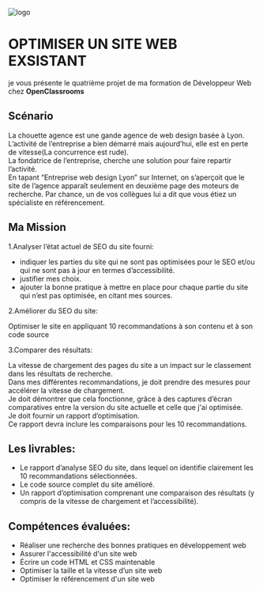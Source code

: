 ![logo](https://user-images.githubusercontent.com/72860893/104031269-d0037d80-51cc-11eb-96a9-2fbb80c213a5.png)  

# OPTIMISER UN SITE WEB EXSISTANT  
je vous présente le quatrième projet de ma formation de Développeur Web chez **OpenClassrooms**  
  
## Scénario  
La chouette agence est une gande agence de web design basée à Lyon.  
L’activité de l’entreprise a bien démarré mais aujourd’hui, elle est en perte de vitesse(La concurrence est rude).    
La fondatrice de l’entreprise, cherche une solution pour faire repartir l’activité.  
En tapant “Entreprise web design Lyon” sur Internet, on s’aperçoit que le site de l’agence apparaît seulement en deuxième page des moteurs de recherche. Par chance, un de vos collègues lui a dit que vous étiez un spécialiste en référencement.  
 
## Ma Mission  
1.Analyser l’état actuel de SEO du site fourni:   

-  indiquer les parties du site qui ne sont pas optimisées pour le SEO et/ou qui ne sont pas à jour en termes d’accessibilité.  
-  justifier mes choix.  
-  ajouter la bonne pratique à mettre en place pour chaque partie du site qui n’est pas optimisée, en citant mes sources.

2.Améliorer du SEO du site:  

Optimiser le site en appliquant 10 recommandations à son contenu et à son code source

3.Comparer des résultats:  

La vitesse de chargement des pages du site a un impact sur le classement dans les résultats de recherche.  
Dans mes différentes recommandations, je doit prendre des mesures pour accélérer la vitesse de chargement.  
Je doit démontrer que cela fonctionne, grâce à des captures d’écran comparatives entre la version du site actuelle et celle que j'ai optimisée.  
Je doit fournir un rapport d’optimisation.  
Ce rapport devra inclure les comparaisons pour les 10 recommandations.

## Les livrables:  
- Le rapport d’analyse SEO du site, dans lequel on identifie clairement les 10 recommandations sélectionnées.  
- Le code source complet du site amélioré.
- Un rapport d’optimisation comprenant une comparaison des résultats (y compris de la vitesse de chargement et l’accessibilité).  

## Compétences évaluées:  
- Réaliser une recherche des bonnes pratiques en développement web
- Assurer l'accessibilité d'un site web
- Écrire un code HTML et CSS maintenable
- Optimiser la taille et la vitesse d’un site web
- Optimiser le référencement d'un site web
